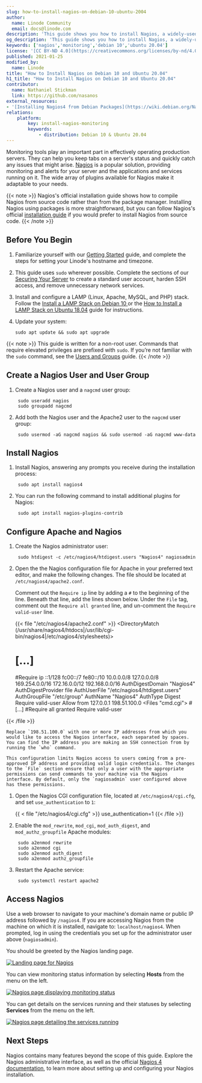 ```yaml
---
slug: how-to-install-nagios-on-debian-10-ubuntu-2004
author:
  name: Linode Community
  email: docs@linode.com
description: 'This guide shows you how to install Nagios, a widely-used tool for server monitoring. The installation steps work for both Debian 10 and Ubuntu 20.04.'
og_description: 'This guide shows you how to install Nagios, a widely-used tool for server monitoring. The installation steps work for both Debian 10 and Ubuntu 20.04.'
keywords: ['nagios','monitoring','debian 10','ubuntu 20.04']
license: '[CC BY-ND 4.0](https://creativecommons.org/licenses/by-nd/4.0)'
published: 2021-01-25
modified_by:
  name: Linode
title: "How to Install Nagios on Debian 10 and Ubuntu 20.04"
h1_title: "How to Install Nagios on Debian 10 and Ubuntu 20.04"
contributor:
  name: Nathaniel Stickman
  link: https://github.com/nasanos
external_resources:
- '[Installing Nagios4 from Debian Packages](https://wiki.debian.org/Nagios4)'
relations:
    platform:
        key: install-nagios-monitoring
        keywords:
            - distribution: Debian 10 & Ubuntu 20.04
---
```


Monitoring tools play an important part in effectively operating production servers. They can help you keep tabs on a server's status and quickly catch any issues that might arise. [Nagios](https://www.nagios.com/products/nagios-core/) is a popular solution, providing monitoring and alerts for your server and the applications and services running on it. The wide array of plugins available for Nagios make it adaptable to your needs.

{{< note >}}
Nagios's official installation guide shows how to compile Nagios from source code rather than from the package manager. Installing Nagios using packages is more straightforward, but you can follow Nagios's official [installation guide](https://support.nagios.com/kb/article/nagios-core-installing-nagios-core-from-source-96.html#Ubuntu) if you would prefer to install Nagios from source code.
{{< /note >}}

## Before You Begin

1.  Familiarize yourself with our [Getting Started](/docs/getting-started/) guide, and complete the steps for setting your Linode's hostname and timezone.

1.  This guide uses `sudo` wherever possible. Complete the sections of our [Securing Your Server](/docs/security/securing-your-server/) to create a standard user account, harden SSH access, and remove unnecessary network services.

1. Install and configure a LAMP (Linux, Apache, MySQL, and PHP) stack. Follow the [Install a LAMP Stack on Debian 10 ](/docs/guides/how-to-install-a-lamp-stack-on-debian-10/) or the [How to Install a LAMP Stack on Ubuntu 18.04](/docs/guides/how-to-install-a-lamp-stack-on-ubuntu-18-04/) guide for instructions.

1.  Update your system:

        sudo apt update && sudo apt upgrade

{{< note >}}
This guide is written for a non-root user. Commands that require elevated privileges are prefixed with `sudo`. If you’re not familiar with the `sudo` command, see the [Users and Groups](/docs/tools-reference/linux-users-and-groups/) guide.
{{< /note >}}

## Create a Nagios User and User Group

1. Create a Nagios user and a `nagcmd` user group:

        sudo useradd nagios
        sudo groupadd nagcmd

1. Add both the Nagios user and the Apache2 user to the `nagcmd` user group:

        sudo usermod -aG nagcmd nagios && sudo usermod -aG nagcmd www-data

## Install Nagios

1. Install Nagios, answering any prompts you receive during the installation process:

        sudo apt install nagios4

1. You can run the following command to install additional plugins for Nagios:

        sudo apt install nagios-plugins-contrib

## Configure Apache and Nagios

1. Create the Nagios administrator user:

        sudo htdigest -c /etc/nagios4/htdigest.users "Nagios4" nagiosadmin

1. Open the the Nagios configuration file for Apache in your preferred text editor, and make the following changes. The file should be located at `/etc/nagios4/apache2.conf`.

    Comment out the `Require ip` line by adding a `#` to the beginning of the line. Beneath that line, add the lines shown below. Under the `File` tag, comment out the `Require all granted` line, and un-comment the `Require valid-user` line.

    {{< file "/etc/nagios4/apache2.conf" >}}
<DirectoryMatch (/usr/share/nagios4/htdocs|/usr/lib/cgi-bin/nagios4|/etc/nagios4/stylesheets)>
    # [...]
    #Require ip ::1/128 fc00::/7 fe80::/10 10.0.0.0/8 127.0.0.0/8 169.254.0.0/16 172.16.0.0/12 192.168.0.0/16
    AuthDigestDomain            "Nagios4"
    AuthDigestProvider          file
    AuthUserFile                "/etc/nagios4/htdigest.users"
    AuthGroupFile               "/etc/group"
    AuthName                    "Nagios4"
    AuthType                    Digest
    Require                     valid-user
    Allow from                  127.0.0.1 198.51.100.0
    <Files "cmd.cgi">
        # [...]
        #Require all    granted
        Require valid-user
    </Files>
</DirectoryMatch>
    {{< /file >}}

    Replace `198.51.100.0` with one or more IP addresses from which you would like to access the Nagios interface, each separated by spaces. You can find the IP address you are making an SSH connection from by running the `who` command.

    This configuration limits Nagios access to users coming from a pre-approved IP address and providing valid login credentials. The changes to the `File` section ensure that only a user with the appropriate permissions can send commands to your machine via the Nagios interface. By default, only the `nagiosadmin` user configured above has these permissions.

1. Open the Nagios CGI configuration file, located at `/etc/nagios4/cgi.cfg`, and set `use_authentication` to `1`:

    {{ < file "/etc/nagios4/cgi.cfg" >}}
use_authentication=1
    {{< /file >}}

1. Enable the `mod_rewrite`, `mod_cgi`, `mod_auth_digest`, and `mod_authz_groupfile` Apache modules:

        sudo a2enmod rewrite
        sudo a2enmod cgi
        sudo a2enmod auth_digest
        sudo a2enmod authz_groupfile

1. Restart the Apache service:

        sudo systemctl restart apache2

## Access Nagios

Use a web browser to navigate to your machine's domain name or public IP address followed by `/nagios4`. If you are accessing Nagios from the machine on which it is installed, navigate to: `localhost/nagios4`. When prompted, log in using the credentials you set up for the administrator user above (`nagiosadmin`).

You should be greeted by the Nagios landing page.

[![Landing page for Nagios](nagios-landing-page_small.png "Landing page for Nagios")](nagios-landing-page.png)

You can view monitoring status information by selecting **Hosts** from the menu on the left.

[![Nagios page displaying monitoring status](nagios-hosts-page_small.png "Nagios page displaying monitoring status")](nagios-hosts-page.png)

You can get details on the services running and their statuses by selecting **Services** from the menu on the left.

[![Nagios page detailing the services running](nagios-services-page_small.png "Nagios page detailing the services running")](nagios-services-page.png)

## Next Steps

Nagios contains many features beyond the scope of this guide. Explore the Nagios administrative interface, as well as the official [Nagios 4 documentation](https://assets.nagios.com/downloads/nagioscore/docs/nagioscore/4/en/index.html), to learn more about setting up and configuring your Nagios installation.
